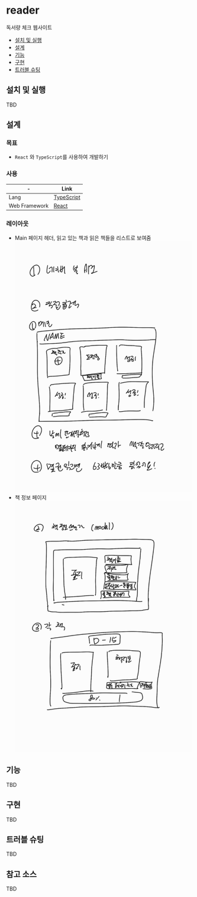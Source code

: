 # reader
독서량 체크 웹사이트

- [설치 및 실행](#설치-및-실행)
- [설계](#설계)
- [기능](#기능)
- [구현](#구현)
- [트러블 슈팅](#트러블-슈팅)


## 설치 및 실행

TBD

## 설계

### 목표
- `React` 와 `TypeScript`를 사용하여 개발하기 

### 사용

| -             | Link                                                            |
|---------------|-----------------------------------------------------------------|
| Lang          | [TypeScript](https://www.typescriptlang.org/)                          |
| Web Framework | [React](https://reactjs.org/)                                     |


### 레이아웃
- Main 페이지
  헤더, 읽고 있는 책과 읽은 책들을 리스트로 보여줌
![](/docs/layout1.jpg)
- 책 정보 페이지
![](/docs/layout2.jpg)


## 기능

TBD

## 구현

TBD

## 트러블 슈팅

TBD

## 참고 소스
TBD
